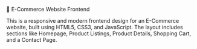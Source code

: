  🛒 E-Commerce Website Frontend

This is a responsive and modern frontend design for an E-Commerce website, built using HTML5, CSS3, and JavaScript.
The layout includes sections like Homepage, Product Listings, Product Details, Shopping Cart, and a Contact Page.
